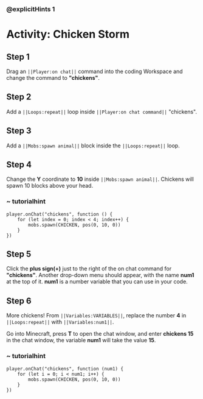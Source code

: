 ### @explicitHints 1
# Activity: Chicken Storm 

## Step 1
Drag an ``||Player:on chat||`` command into the coding Workspace and change the command to **"chickens"**.

## Step 2
Add a ``||Loops:repeat||`` loop inside ``||Player:on chat command||`` "chickens".

## Step 3
Add a ``||Mobs:spawn animal||`` block inside the ``||Loops:repeat||`` loop.

## Step 4
Change the **Y** coordinate to **10** inside ``||Mobs:spawn animal||``. Chickens will spawn 10 blocks above your head.

### ~ tutorialhint
``` blocks
player.onChat("chickens", function () {
    for (let index = 0; index < 4; index++) {
        mobs.spawn(CHICKEN, pos(0, 10, 0))
    }
})
```

## Step 5

Click the **plus sign(+)** just to the right of the on chat command for **"chickens"**. Another drop-down menu should appear, with the name **num1** at the top of it. **num1** is a number variable that you can use in your code.

## Step 6
More chickens! From ``||Variables:VARIABLES||``, replace the number **4** in ``||Loops:repeat||`` with ``||Variables:num1||``. 

Go into Minecraft, press **T** to open the chat window, and enter **chickens 15** in the chat window, the variable **num1** will take the value **15**. 

### ~ tutorialhint
``` blocks
player.onChat("chickens", function (num1) {
    for (let i = 0; i < num1; i++) {
        mobs.spawn(CHICKEN, pos(0, 10, 0))
    }
})
```
